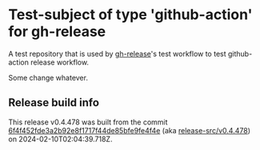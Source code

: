 # Test-subject of type 'github-action' for gh-release

A test repository that is used by [gh-release](https://github.com/kattecon/gh-release)'s test workflow to test github-action release workflow.

Some change whatever.


## Release build info

This release v0.4.478 was built from the commit [6f4f452fde3a2b92e8f1717f44de85bfe9fe4f4e](https://github.com/kattecon/gh-release-test-ga/tree/6f4f452fde3a2b92e8f1717f44de85bfe9fe4f4e) (aka [release-src/v0.4.478](https://github.com/kattecon/gh-release-test-ga/tree/release-src/v0.4.478)) on 2024-02-10T02:04:39.718Z.
        